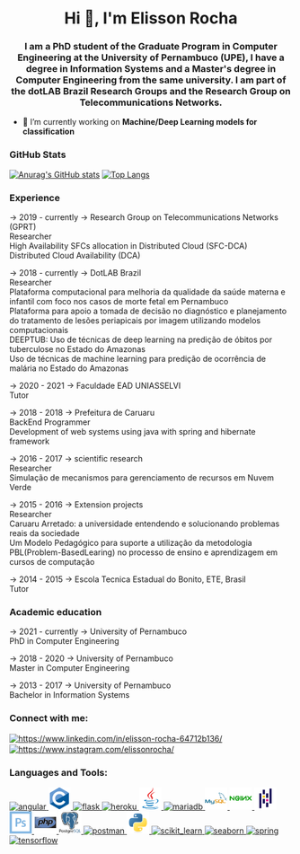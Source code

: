 <h1 align="center">Hi 👋, I'm Elisson Rocha</h1>
<h3 align="center">I am a PhD student of the Graduate Program in Computer Engineering at the University of Pernambuco (UPE), I have a degree in Information Systems and a Master's degree in Computer Engineering from the same university. I am part of the dotLAB Brazil Research Groups and the Research Group on Telecommunications Networks.</h3>

- 🔭 I’m currently working on **Machine/Deep Learning models for classification**

### GitHub Stats

[![Anurag's GitHub stats](https://github-readme-stats.vercel.app/api?username=ElissonRochaa&show_icons=true&theme=radical)](https://github.com/ElissonRochaa/) [![Top Langs](https://github-readme-stats.vercel.app/api/top-langs/?username=ElissonRochaa&layout=compact&theme=radical)](https://github.com/ElissonRochaa/)

### Experience

-> 2019 - currently -> Research Group on Telecommunications Networks (GPRT)<br>
Researcher<br>
High Availability SFCs allocation in Distributed Cloud (SFC-DCA)<br>
Distributed Cloud Availability (DCA)<br>

-> 2018 - currently -> DotLAB Brazil<br>
Researcher<br>
Plataforma computacional para melhoria da qualidade da saúde materna e infantil com foco nos casos de morte fetal em Pernambuco<br>
Plataforma para apoio a tomada de decisão no diagnóstico e planejamento do tratamento de lesões periapicais por imagem utilizando modelos computacionais<br>
DEEPTUB: Uso de técnicas de deep learning na predição de óbitos por tuberculose no Estado do Amazonas<br>
Uso de técnicas de machine learning para predição de ocorrência de malária no Estado do Amazonas<br>

-> 2020 - 2021 -> Faculdade EAD UNIASSELVI<br>
Tutor<br>

-> 2018 - 2018 -> Prefeitura de Caruaru<br>
BackEnd Programmer<br>
Development of web systems using java with spring and hibernate framework<br>

-> 2016 - 2017 -> scientific research<br>
Researcher<br>
Simulação de mecanismos para gerenciamento de recursos em Nuvem Verde<br>

-> 2015 - 2016 -> Extension projects<br>
Researcher<br>
Caruaru Arretado: a universidade entendendo e solucionando problemas reais da sociedade<br>
Um Modelo Pedagógico para suporte a utilização da metodologia PBL(Problem-BasedLearing) no processo de ensino e aprendizagem em cursos de computação<br>

-> 2014 - 2015 -> Escola Tecnica Estadual do Bonito, ETE, Brasil<br>
Tutor<br>


### Academic education

-> 2021 - currently -> University of Pernambuco<br>
PhD in Computer Engineering<br>

-> 2018 - 2020 -> University of Pernambuco<br>
Master in Computer Engineering<br>

-> 2013 - 2017 -> University of Pernambuco<br>
Bachelor in Information Systems<br>


### Connect with me:
<p align="left">
<a href="https://linkedin.com/in/https://www.linkedin.com/in/elisson-rocha-64712b136/" target="blank"><img align="center" src="https://raw.githubusercontent.com/rahuldkjain/github-profile-readme-generator/master/src/images/icons/Social/linked-in-alt.svg" alt="https://www.linkedin.com/in/elisson-rocha-64712b136/" height="30" width="40" /></a>
<a href="https://instagram.com/https://www.instagram.com/elissonrocha/" target="blank"><img align="center" src="https://raw.githubusercontent.com/rahuldkjain/github-profile-readme-generator/master/src/images/icons/Social/instagram.svg" alt="https://www.instagram.com/elissonrocha/" height="30" width="40" /></a>
</p>

### Languages and Tools:
<p align="left"> <a href="https://angular.io" target="_blank" rel="noreferrer"> <img src="https://angular.io/assets/images/logos/angular/angular.svg" alt="angular" width="40" height="40"/> </a> <a href="https://www.cprogramming.com/" target="_blank" rel="noreferrer"> <img src="https://raw.githubusercontent.com/devicons/devicon/master/icons/c/c-original.svg" alt="c" width="40" height="40"/> </a> <a href="https://flask.palletsprojects.com/" target="_blank" rel="noreferrer"> <img src="https://www.vectorlogo.zone/logos/pocoo_flask/pocoo_flask-icon.svg" alt="flask" width="40" height="40"/> </a> <a href="https://heroku.com" target="_blank" rel="noreferrer"> <img src="https://www.vectorlogo.zone/logos/heroku/heroku-icon.svg" alt="heroku" width="40" height="40"/> </a> <a href="https://www.java.com" target="_blank" rel="noreferrer"> <img src="https://raw.githubusercontent.com/devicons/devicon/master/icons/java/java-original.svg" alt="java" width="40" height="40"/> </a> <a href="https://mariadb.org/" target="_blank" rel="noreferrer"> <img src="https://www.vectorlogo.zone/logos/mariadb/mariadb-icon.svg" alt="mariadb" width="40" height="40"/> </a> <a href="https://www.mysql.com/" target="_blank" rel="noreferrer"> <img src="https://raw.githubusercontent.com/devicons/devicon/master/icons/mysql/mysql-original-wordmark.svg" alt="mysql" width="40" height="40"/> </a> <a href="https://www.nginx.com" target="_blank" rel="noreferrer"> <img src="https://raw.githubusercontent.com/devicons/devicon/master/icons/nginx/nginx-original.svg" alt="nginx" width="40" height="40"/> </a> <a href="https://pandas.pydata.org/" target="_blank" rel="noreferrer"> <img src="https://raw.githubusercontent.com/devicons/devicon/2ae2a900d2f041da66e950e4d48052658d850630/icons/pandas/pandas-original.svg" alt="pandas" width="40" height="40"/> </a> <a href="https://www.photoshop.com/en" target="_blank" rel="noreferrer"> <img src="https://raw.githubusercontent.com/devicons/devicon/master/icons/photoshop/photoshop-line.svg" alt="photoshop" width="40" height="40"/> </a> <a href="https://www.php.net" target="_blank" rel="noreferrer"> <img src="https://raw.githubusercontent.com/devicons/devicon/master/icons/php/php-original.svg" alt="php" width="40" height="40"/> </a> <a href="https://www.postgresql.org" target="_blank" rel="noreferrer"> <img src="https://raw.githubusercontent.com/devicons/devicon/master/icons/postgresql/postgresql-original-wordmark.svg" alt="postgresql" width="40" height="40"/> </a> <a href="https://postman.com" target="_blank" rel="noreferrer"> <img src="https://www.vectorlogo.zone/logos/getpostman/getpostman-icon.svg" alt="postman" width="40" height="40"/> </a> <a href="https://www.python.org" target="_blank" rel="noreferrer"> <img src="https://raw.githubusercontent.com/devicons/devicon/master/icons/python/python-original.svg" alt="python" width="40" height="40"/> </a> <a href="https://scikit-learn.org/" target="_blank" rel="noreferrer"> <img src="https://upload.wikimedia.org/wikipedia/commons/0/05/Scikit_learn_logo_small.svg" alt="scikit_learn" width="40" height="40"/> </a> <a href="https://seaborn.pydata.org/" target="_blank" rel="noreferrer"> <img src="https://seaborn.pydata.org/_images/logo-mark-lightbg.svg" alt="seaborn" width="40" height="40"/> </a> <a href="https://spring.io/" target="_blank" rel="noreferrer"> <img src="https://www.vectorlogo.zone/logos/springio/springio-icon.svg" alt="spring" width="40" height="40"/> </a> <a href="https://www.tensorflow.org" target="_blank" rel="noreferrer"> <img src="https://www.vectorlogo.zone/logos/tensorflow/tensorflow-icon.svg" alt="tensorflow" width="40" height="40"/> </a> </p>
